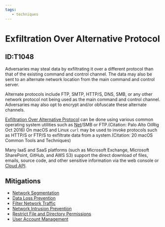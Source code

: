 ```yaml
---
tags:
   - techniques
---
```

# Exfiltration Over Alternative Protocol
## ID:T1048
Adversaries may steal data by exfiltrating it over a different protocol than that of the existing command and control channel. The data may also be sent to an alternate network location from the main command and control server.  

Alternate protocols include FTP, SMTP, HTTP/S, DNS, SMB, or any other network protocol not being used as the main command and control channel. Adversaries may also opt to encrypt and/or obfuscate these alternate channels. 

[Exfiltration Over Alternative Protocol](/mitre/techniques/T1048) can be done using various common operating system utilities such as [Net](/mitre/software/S0039)/SMB or FTP.(Citation: Palo Alto OilRig Oct 2016) On macOS and Linux <code>curl</code> may be used to invoke protocols such as HTTP/S or FTP/S to exfiltrate data from a system.(Citation: 20 macOS Common Tools and Techniques)

Many IaaS and SaaS platforms (such as Microsoft Exchange, Microsoft SharePoint, GitHub, and AWS S3) support the direct download of files, emails, source code, and other sensitive information via the web console or [Cloud API](/mitre/techniques/T1059/009).
## Mitigations
* [Network Segmentation](/mitre/mitigations/M1030)
* [Data Loss Prevention](/mitre/mitigations/M1057)
* [Filter Network Traffic](/mitre/mitigations/M1037)
* [Network Intrusion Prevention](/mitre/mitigations/M1031)
* [Restrict File and Directory Permissions](/mitre/mitigations/M1022)
* [User Account Management](/mitre/mitigations/M1018)
